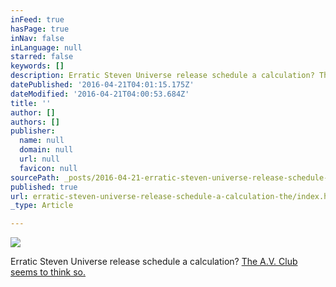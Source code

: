 ```yaml
---
inFeed: true
hasPage: true
inNav: false
inLanguage: null
starred: false
keywords: []
description: Erratic Steven Universe release schedule a calculation? The A.V. Club seems to think so.
datePublished: '2016-04-21T04:01:15.175Z'
dateModified: '2016-04-21T04:00:53.684Z'
title: ''
author: []
authors: []
publisher:
  name: null
  domain: null
  url: null
  favicon: null
sourcePath: _posts/2016-04-21-erratic-steven-universe-release-schedule-a-calculation-the.md
published: true
url: erratic-steven-universe-release-schedule-a-calculation-the/index.html
_type: Article

---
```

![](https://the-grid-user-content.s3-us-west-2.amazonaws.com/ba9a22e7-f55b-454f-a6e0-de9aa7c6f3f7.jpg)

Erratic Steven Universe release schedule a calculation? [The A.V. Club seems to think so.][0]

[0]: http://www.avclub.com/article/steven-universes-frustrating-schedule-crucial-its--234864